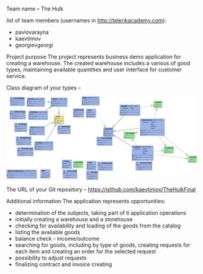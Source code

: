 Team name – The Hulk

list of team members (usernames in http://telerikacademy.com):
-    pavlovarayna
-    kaevtimov
-    georgievgeorgi

Project purpose 
The project represents business demo application for creating a warehouse. The created warehouse includes a various of good 
types, maintaining available quantities and user interface for customer service.

Class diagram of your types – 


![Image of Yaktocat](https://github.com/kaevtimov/TheHulkFinal/blob/master/Diagram.bmp)




The URL of your Git repository –  https://github.com/kaevtimov/TheHulkFinal

Additional information 
The application represents opportunities:
- determination of the subjects, taking part of ti application operations
- initially creating a warehouse and a storehouse
- checking for availability and loading of the goods from the catalog
- listing the available goods
- balance check - income/outcome
- searching for goods, including by type of goods, 
creating requests for each item and creating an order for the selected request
- possibility to adjust requests
- finalizing contract and invoice creating

